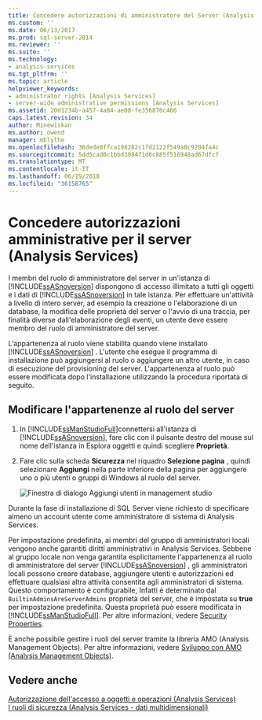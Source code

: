 ```yaml
---
title: Concedere autorizzazioni di amministratore del Server (Analysis Services) | Documenti Microsoft
ms.custom: ''
ms.date: 06/13/2017
ms.prod: sql-server-2014
ms.reviewer: ''
ms.suite: ''
ms.technology:
- analysis-services
ms.tgt_pltfrm: ''
ms.topic: article
helpviewer_keywords:
- administrator rights [Analysis Services]
- server-wide administrative permissions [Analysis Services]
ms.assetid: 20d1234b-a457-4a84-ae08-fe356870c466
caps.latest.revision: 34
author: Minewiskan
ms.author: owend
manager: mblythe
ms.openlocfilehash: 36dede0ffca198282c1fd2122f549a0c9204fa4c
ms.sourcegitcommit: 5dd5cad0c1bbd308471d6c885f516948ad67dfcf
ms.translationtype: MT
ms.contentlocale: it-IT
ms.lasthandoff: 06/19/2018
ms.locfileid: "36158765"
---
```

# <a name="grant-server-administrator-permissions-analysis-services"></a>Concedere autorizzazioni amministrative per il server (Analysis Services)
  I membri del ruolo di amministratore del server in un'istanza di [!INCLUDE[ssASnoversion](../../includes/ssasnoversion-md.md)] dispongono di accesso illimitato a tutti gli oggetti e i dati di [!INCLUDE[ssASnoversion](../../includes/ssasnoversion-md.md)] in tale istanza. Per effettuare un'attività a livello di intero server, ad esempio la creazione o l'elaborazione di un database, la modifica delle proprietà del server o l'avvio di una traccia, per finalità diverse dall'elaborazione degli eventi, un utente deve essere membro del ruolo di amministratore del server.  
  
 L'appartenenza al ruolo viene stabilita quando viene installato [!INCLUDE[ssASnoversion](../../includes/ssasnoversion-md.md)] . L'utente che esegue il programma di installazione può aggiungersi al ruolo o aggiungere un altro utente, in caso di esecuzione del provisioning del server. L'appartenenza al ruolo può essere modificata dopo l'installazione utilizzando la procedura riportata di seguito.  
  
## <a name="modify-server-role-membership"></a>Modificare l'appartenenze al ruolo del server  
  
1.  In [!INCLUDE[ssManStudioFull](../../includes/ssmanstudiofull-md.md)]connettersi all'istanza di [!INCLUDE[ssASnoversion](../../includes/ssasnoversion-md.md)], fare clic con il pulsante destro del mouse sul nome dell'istanza in Esplora oggetti e quindi scegliere **Proprietà**.  
  
2.  Fare clic sulla scheda **Sicurezza** nel riquadro **Selezione pagina** , quindi selezionare **Aggiungi** nella parte inferiore della pagina per aggiungere uno o più utenti o gruppi di Windows al ruolo del server.  
  
     ![Finestra di dialogo Aggiungi utenti in management studio](../media/ssas-serveradminadd.png "finestra di dialogo Aggiungi utenti in management studio")  
  
 Durante la fase di installazione di SQL Server viene richiesto di specificare almeno un account utente come amministratore di sistema di Analysis Services.  
  
 Per impostazione predefinita, ai membri del gruppo di amministratori locali vengono anche garantiti diritti amministrativi in Analysis Services. Sebbene al gruppo locale non venga garantita esplicitamente l'appartenenza al ruolo di amministratore del server [!INCLUDE[ssASnoversion](../../includes/ssasnoversion-md.md)] , gli amministratori locali possono creare database, aggiungere utenti e autorizzazioni ed effettuare qualsiasi altra attività consentita agli amministratori di sistema. Questo comportamento è configurabile, Infatti è determinato dal `BuiltinAdminsAreServerAdmins` proprietà del server, che è impostata su **true** per impostazione predefinita. Questa proprietà può essere modificata in [!INCLUDE[ssManStudioFull](../../includes/ssmanstudiofull-md.md)]. Per altre informazioni, vedere [Security Properties](../server-properties/security-properties.md).  
  
 È anche possibile gestire i ruoli del server tramite la libreria AMO (Analysis Management Objects). Per altre informazioni, vedere [Sviluppo con AMO &#40;Analysis Management Objects&#41;](../multidimensional-models/analysis-management-objects/developing-with-analysis-management-objects-amo.md).  
  
## <a name="see-also"></a>Vedere anche  
 [Autorizzazione dell'accesso a oggetti e operazioni &#40;Analysis Services&#41;](../multidimensional-models/authorizing-access-to-objects-and-operations-analysis-services.md)   
 [I ruoli di sicurezza &#40;Analysis Services - dati multidimensionali&#41;](../multidimensional-models/olap-logical/security-roles-analysis-services-multidimensional-data.md)  
  
  